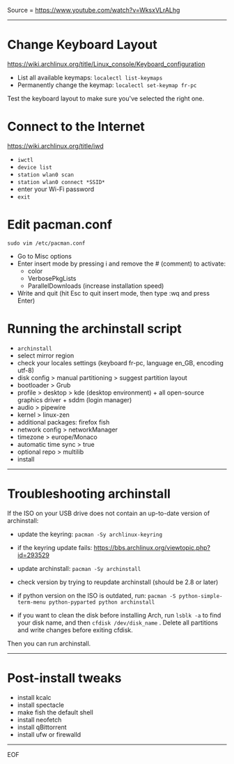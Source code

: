 Source = https://www.youtube.com/watch?v=WksxVLrALhg

---

# Change Keyboard Layout

https://wiki.archlinux.org/title/Linux_console/Keyboard_configuration

- List all available keymaps: `localectl list-keymaps`
- Permanently change the keymap: `localectl set-keymap fr-pc`

Test the keyboard layout to make sure you've selected the right one.  

# Connect to the Internet

https://wiki.archlinux.org/title/iwd

- `iwctl`
- `device list`
- `station wlan0 scan`
- `station wlan0 connect *SSID*`
- enter your Wi-Fi password
- `exit`

# Edit pacman.conf

`sudo vim /etc/pacman.conf`  

- Go to Misc options
- Enter insert mode by pressing i and remove the # (comment) to activate:
  - color
  - VerbosePkgLists
  - ParallelDownloads (increase installation speed) 
- Write and quit (hit Esc to quit insert mode, then type :wq and press Enter)

# Running the archinstall script

- `archinstall`
- select mirror region 
- check your locales settings (keyboard fr-pc, language en_GB, encoding utf-8)
- disk config > manual partitioning > suggest partition layout
- bootloader > Grub
- profile > desktop > kde (desktop environment) + all open-source graphics driver + sddm (login manager)
- audio > pipewire
- kernel > linux-zen
- additional packages: firefox fish
- network config > networkManager
- timezone > europe/Monaco
- automatic time sync > true
- optional repo > multilib
- install

---

# Troubleshooting archinstall

If the ISO on your USB drive does not contain an up-to-date version of archinstall:
- update the keyring: `pacman -Sy archlinux-keyring`
- if the keyring update fails: https://bbs.archlinux.org/viewtopic.php?id=293529

- update archinstall: `pacman -Sy archinstall`
- check version by trying to reupdate archinstall (should be 2.8 or later)

- if python version on the ISO is outdated, run: 
`pacman -S python-simple-term-menu python-pyparted python archinstall`

- if you want to clean the disk before installing Arch, run `lsblk -a` to find your disk name,
  and then `cfdisk /dev/disk_name` . Delete all partitions and write changes before exiting cfdisk.

Then you can run archinstall.

---

# Post-install tweaks

- install kcalc
- install spectacle
- make fish the default shell
- install neofetch
- install qBittorrent
- install ufw or firewalld


---
EOF
